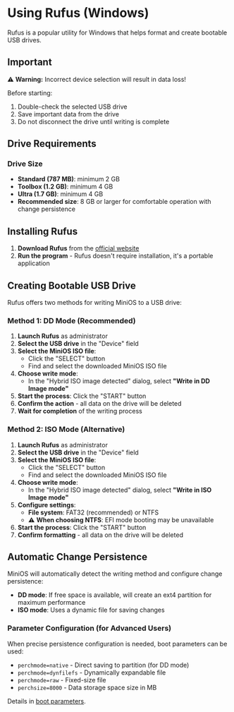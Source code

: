 # Using Rufus (Windows)

Rufus is a popular utility for Windows that helps format and create bootable USB drives.


## Important

⚠️ **Warning:** Incorrect device selection will result in data loss!

Before starting:
1. Double-check the selected USB drive
2. Save important data from the drive
3. Do not disconnect the drive until writing is complete


## Drive Requirements

### Drive Size
- **Standard (787 MB)**: minimum 2 GB
- **Toolbox (1.2 GB)**: minimum 4 GB  
- **Ultra (1.7 GB)**: minimum 4 GB
- **Recommended size**: 8 GB or larger for comfortable operation with change persistence

## Installing Rufus

1. **Download Rufus** from the [official website](https://rufus.ie/)
2. **Run the program** - Rufus doesn't require installation, it's a portable application

## Creating Bootable USB Drive

Rufus offers two methods for writing MiniOS to a USB drive:

### Method 1: DD Mode (Recommended)

1. **Launch Rufus** as administrator
2. **Select the USB drive** in the "Device" field
3. **Select the MiniOS ISO file**:
   - Click the "SELECT" button
   - Find and select the downloaded MiniOS ISO file
4. **Choose write mode**:
   - In the "Hybrid ISO image detected" dialog, select **"Write in DD Image mode"**
5. **Start the process**: Click the "START" button
6. **Confirm the action** - all data on the drive will be deleted
7. **Wait for completion** of the writing process

### Method 2: ISO Mode (Alternative)

1. **Launch Rufus** as administrator
2. **Select the USB drive** in the "Device" field
3. **Select the MiniOS ISO file**:
   - Click the "SELECT" button
   - Find and select the downloaded MiniOS ISO file
4. **Choose write mode**:
   - In the "Hybrid ISO image detected" dialog, select **"Write in ISO Image mode"**
5. **Configure settings**:
   - **File system**: FAT32 (recommended) or NTFS
   - ⚠️ **When choosing NTFS**: EFI mode booting may be unavailable
6. **Start the process**: Click the "START" button
7. **Confirm formatting** - all data on the drive will be deleted

## Automatic Change Persistence

MiniOS will automatically detect the writing method and configure change persistence:

- **DD mode**: If free space is available, will create an ext4 partition for maximum performance
- **ISO mode**: Uses a dynamic file for saving changes

### Parameter Configuration (for Advanced Users)

When precise persistence configuration is needed, boot parameters can be used:

- `perchmode=native` - Direct saving to partition (for DD mode)
- `perchmode=dynfilefs` - Dynamically expandable file
- `perchmode=raw` - Fixed-size file
- `perchsize=8000` - Data storage space size in MB

Details in [boot parameters](Boot-Parameters.md).